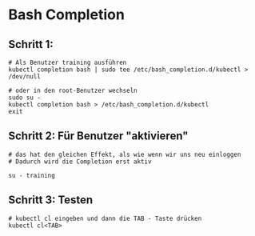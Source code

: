 # Bash Completion 

## Schritt 1:

```
# Als Benutzer training ausführen 
kubectl completion bash | sudo tee /etc/bash_completion.d/kubectl > /dev/null

# oder in den root-Benutzer wechseln
sudo su -
kubectl completion bash > /etc/bash_completion.d/kubectl
exit 
```

## Schritt 2: Für Benutzer "aktivieren"

```
# das hat den gleichen Effekt, als wie wenn wir uns neu einloggen 
# Dadurch wird die Completion erst aktiv

su - training 
```

## Schritt 3: Testen 

```
# kubectl cl eingeben und dann die TAB - Taste drücken 
kubectl cl<TAB>
```
